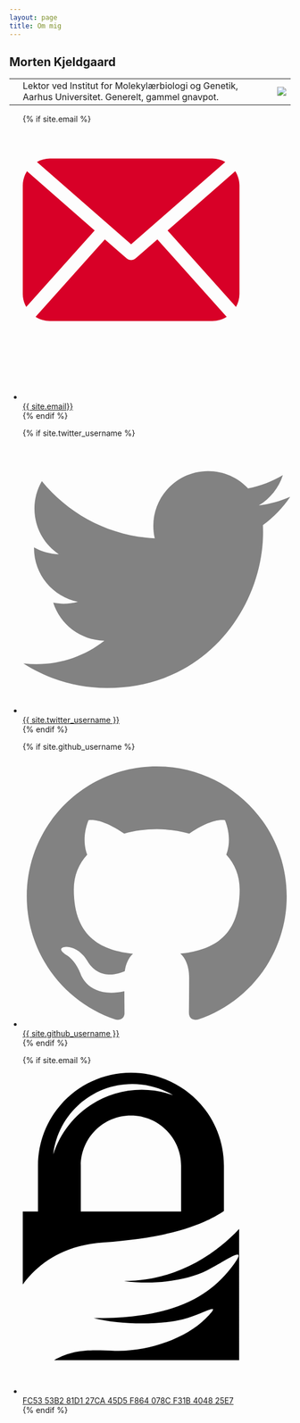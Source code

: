```yaml
---
layout: page
title: Om mig
---
```

## Morten Kjeldgaard

<table>
<td>
<td>
Lektor ved Institut for Molekylærbiologi og Genetik, Aarhus
Universitet. Generelt, gammel gnavpot.
</td>
<td><img src="{{site.url}}/img/selfie-20170111.jpg"></td>
</td>
</table>

<ul class="social-media-list">

{% if site.email %}
<li>
    <a href="#">
        <span class="icon">
            <svg viewBox="0 0 600 600">
                <path fill="#D80027" d="M485.211,363.906c0,10.637-2.992,20.498-7.785,29.174L324.225,221.67l151.54-132.584   c5.895,9.355,9.446,20.344,9.446,32.219V363.906z M242.606,252.793l210.863-184.5c-8.653-4.737-18.397-7.642-28.908-7.642H60.651   c-10.524,0-20.271,2.905-28.889,7.642L242.606,252.793z M301.393,241.631l-48.809,42.734c-2.855,2.487-6.41,3.729-9.978,3.729   c-3.57,0-7.125-1.242-9.98-3.729l-48.82-42.736L28.667,415.23c9.299,5.834,20.197,9.329,31.983,9.329h363.911   c11.784,0,22.687-3.495,31.983-9.329L301.393,241.631z M9.448,89.085C3.554,98.44,0,109.429,0,121.305v242.602   c0,10.637,2.978,20.498,7.789,29.174l153.183-171.44L9.448,89.085z" />
            </svg>
        </span>
        <span class="username">{{ site.email}}</span>
    </a>
</li>
{% endif %}

{% if site.twitter_username %}
<li>
    <a href="https://twitter.com/{{ site.twitter_username }}">
        <span class="icon  icon--twitter">
            <svg viewBox="0 0 16 16">
                <path fill="#828282" d="M15.969,3.058c-0.586,0.26-1.217,0.436-1.878,0.515c0.675-0.405,1.194-1.045,1.438-1.809 c-0.632,0.375-1.332,0.647-2.076,0.793c-0.596-0.636-1.446-1.033-2.387-1.033c-1.806,0-3.27,1.464-3.27,3.27 c0,0.256,0.029,0.506,0.085,0.745C5.163,5.404,2.753,4.102,1.14,2.124C0.859,2.607,0.698,3.168,0.698,3.767 c0,1.134,0.577,2.135,1.455,2.722C1.616,6.472,1.112,6.325,0.671,6.08c0,0.014,0,0.027,0,0.041c0,1.584,1.127,2.906,2.623,3.206 C3.02,9.402,2.731,9.442,2.433,9.442c-0.211,0-0.416-0.021-0.615-0.059c0.416,1.299,1.624,2.245,3.055,2.271 c-1.119,0.877-2.529,1.4-4.061,1.4c-0.264,0-0.524-0.015-0.78-0.046c1.447,0.928,3.166,1.469,5.013,1.469 c6.015,0,9.304-4.983,9.304-9.304c0-0.142-0.003-0.283-0.009-0.423C14.976,4.29,15.531,3.714,15.969,3.058z"/>
            </svg>
        </span>
        <span class="username">{{ site.twitter_username }}</span>
    </a>
</li>
{% endif %}

{% if site.github_username %}
<li>
    <a href="https://github.com/{{ site.github_username }}">
        <span class="icon icon--github">
            <svg viewBox="0 0 16 16">
                <path fill="#828282" d="M7.999,0.431c-4.285,0-7.76,3.474-7.76,7.761 c0,3.428,2.223,6.337,5.307,7.363c0.388,0.071,0.53-0.168,0.53-0.374c0-0.184-0.007-0.672-0.01-1.32 c-2.159,0.469-2.614-1.04-2.614-1.04c-0.353-0.896-0.862-1.135-0.862-1.135c-0.705-0.481,0.053-0.472,0.053-0.472 c0.779,0.055,1.189,0.8,1.189,0.8c0.692,1.186,1.816,0.843,2.258,0.645c0.071-0.502,0.271-0.843,0.493-1.037 C4.86,11.425,3.049,10.76,3.049,7.786c0-0.847,0.302-1.54,0.799-2.082C3.768,5.507,3.501,4.718,3.924,3.65 c0,0,0.652-0.209,2.134,0.796C6.677,4.273,7.34,4.187,8,4.184c0.659,0.003,1.323,0.089,1.943,0.261 c1.482-1.004,2.132-0.796,2.132-0.796c0.423,1.068,0.157,1.857,0.077,2.054c0.497,0.542,0.798,1.235,0.798,2.082 c0,2.981-1.814,3.637-3.543,3.829c0.279,0.24,0.527,0.713,0.527,1.437c0,1.037-0.01,1.874-0.01,2.129 c0,0.208,0.14,0.449,0.534,0.373c3.081-1.028,5.302-3.935,5.302-7.362C15.76,3.906,12.285,0.431,7.999,0.431z"/>
            </svg>
        </span>
        <span class="username">{{ site.github_username }}</span>
    </a>
</li>
{% endif %}

{% if site.email %}
<li>
    <a href="{{ site.baseurl}}/404825e7.txt">
        <span class="icon">
            <svg viewBox="10 10 50 60">
                <path d="M 10,35.8926 l 2.8387,0 0,-8.5449 C 12.8387,17.7686 20.6073,10 30.1863,10 c 9.5793,0 17.3474,7.7686 17.3474,17.3477 l 0,8.4605 c -0.041,0.0287 -0.0818,0.0568 -0.122,0.0844 l 3e-4,0 -0.0264,0.0178 -0.003,0.002 -0.003,0.0017 -0.003,0.0019 -0.0131,0.009 -0.0155,0.0105 -0.003,0.0021 -0.017,0.0115 -8e-4,6e-4 -0.007,0.0045 -0.004,0.0025 -0.008,0.0057 -0.002,0.0013 -0.0103,0.0069 -1e-4,0 -0.0103,0.007 -0.0139,0.0093 -0.007,0.0045 -0.006,0.0037 -0.005,0.0031 -0.0156,0.0106 -0.0151,0.0099 -7e-4,5e-4 -0.0196,0.013 -0.004,0.0028 -0.0239,0.0157 -0.002,0.0014 -0.01,0.0065 -3e-4,2e-4 -0.004,0.0024 -0.0313,0.0205 -0.005,0.0032 -0.007,0.0045 -0.003,0.0019 -0.002,0.0015 -0.0161,0.0105 -0.002,9e-4 -4e-4,3e-4 -10e-4,6e-4 -0.0184,0.0119 -0.004,0.0025 -0.006,0.0038 -0.006,0.0035 -0.004,0.0027 -0.01,0.0063 -0.009,0.0058 -7e-4,3e-4 -0.01,0.0063 -10e-4,7e-4 -0.009,0.0054 -0.003,0.0018 -0.007,0.0045 -0.005,0.0028 -0.005,0.0032 -0.006,0.0039 -0.004,0.0022 -0.0527,0.0331 -0.0112,0.0068 -0.003,0.0017 -0.0282,0.0175 -0.002,0.0014 -0.0321,0.0195 -8e-4,5e-4 -0.002,0.0014 -0.009,0.0052 -5e-4,3e-4 -0.009,0.0056 -10e-4,6e-4 -0.008,0.0049 -0.008,0.0048 -10e-4,7e-4 -0.004,0.0026 -0.0139,0.0083 -0.007,0.0045 -0.0106,0.0064 -0.031,0.0182 -0.031,0.0182 -0.0312,0.0183 -0.0312,0.0184 -0.063,0.0368 -0.0317,0.0184 -0.0318,0.0186 -0.0132,0.0076 -0.0831,0.048 -0.0323,0.0186 -0.0326,0.0186 -0.0326,0.0188 -0.0429,0.0245 -0.056,0.0317 -0.0332,0.0188 -0.129,0.0725 -0.006,0.003 -0.034,0.0189 -0.034,0.0191 -0.008,0.0042 -0.0453,0.025 -0.1017,0.0559 -0.0478,0.0262 c -0.0488,0.0265 -0.0981,0.0532 -0.1479,0.0799 l -0.0127,0.0069 -0.0232,0.0124 -0.0724,0.0385 -0.0364,0.0194 -0.006,0.0032 -0.0669,0.0353 -3e-4,2e-4 -0.037,0.0193 -0.0106,0.0055 -0.0638,0.0334 -0.0374,0.0194 -0.0343,0.0177 c -0.0467,0.0242 -0.0939,0.0484 -0.1415,0.0726 l -0.0389,0.0198 c -0.0559,0.0283 -0.1124,0.0568 -0.1695,0.0852 l -5e-4,2e-4 c -0.0545,0.0271 -0.1095,0.0543 -0.1651,0.0815 l -0.0552,0.027 c -0.0604,0.0293 -0.1213,0.0589 -0.183,0.0884 l -3e-4,0 C 41.048,39.1683 35.5232,40.9193 25.035,41.6722 17.5215,42.212 12.9666,45.519 9.9957,49.51 l 0,-13.6174 z m 10.8293,0 18.7139,0 0,-8.5449 c 0,-5.1671 -4.19,-9.3571 -9.3569,-9.3571 -5.1668,0 -9.357,4.19 -9.357,9.3571 l 0,8.5449 z m 24.2416,1.3477 c -0.056,0.0283 -0.1123,0.0567 -0.1695,0.0852 M 38.0448,14.1967 c -2.2246,-1.3293 -4.8253,-2.0941 -7.6044,-2.0941 -7.6178,0 -13.897,5.7395 -14.7512,13.1284 2.2332,-6.9868 8.7795,-12.0479 16.5063,-12.0479 2.0525,0 4.0218,0.358 5.8493,1.0136 z m 12.3278,24.9666 0,24.4853 -34.5405,0 c 3.8076,-2.117 6.6453,-1.9014 11.3452,-1.7528 6.4003,0.2024 13.4724,-2.4788 16.9505,-6.029 3.4785,-3.5506 -0.3148,-0.8401 -4.2524,0.1588 -3.9382,0.9983 -11.5585,1.1046 -16.6522,-0.2343 16.043,0.2187 22.2867,-4.9709 25.8324,-9.6186 3.5455,-4.6476 -1.5335,-0.8069 -4.8238,0.7953 -3.2901,1.6037 -9.0284,2.7494 -15.3383,1.9139 9.5512,-0.0198 16.8185,-4.7928 21.4791,-9.7186 z">
                </path>
            </svg>
        </span>
        <span class="username">FC53 53B2 81D1 27CA 45D5 F864 078C F31B 4048 25E7</span>
    </a>
</li>
{% endif %}

</ul>

